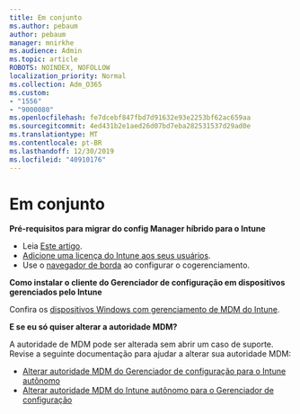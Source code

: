 ```yaml
---
title: Em conjunto
ms.author: pebaum
author: pebaum
manager: mnirkhe
ms.audience: Admin
ms.topic: article
ROBOTS: NOINDEX, NOFOLLOW
localization_priority: Normal
ms.collection: Adm_O365
ms.custom:
- "1556"
- "9000080"
ms.openlocfilehash: fe7dcebf847fbd7d91632e93e2253bf62ac659aa
ms.sourcegitcommit: 4ed431b2e1aed26d07bd7eba282531537d29ad0e
ms.translationtype: MT
ms.contentlocale: pt-BR
ms.lasthandoff: 12/30/2019
ms.locfileid: "40910176"
---
```

# <a name="co-management"></a>Em conjunto

**Pré-requisitos para migrar do config Manager híbrido para o Intune**

- Leia [Este artigo](https://docs.microsoft.com/sccm/mdm/deploy-use/migrate-hybridmdm-to-intunesa).
- [Adicione uma licença do Intune aos seus usuários](https://docs.microsoft.com/intune/licenses-assign).
- Use o [navegador de borda](https://www.microsoft.com/windows/microsoft-edge) ao configurar o cogerenciamento.

**Como instalar o cliente do Gerenciador de configuração em dispositivos gerenciados pelo Intune**

Confira os [dispositivos Windows com gerenciamento de MDM do Intune](https://docs.microsoft.com/sccm/core/clients/deploy/deploy-clients-to-windows-computers#bkmk_mdm).

**E se eu só quiser alterar a autoridade MDM?**

A autoridade de MDM pode ser alterada sem abrir um caso de suporte. Revise a seguinte documentação para ajudar a alterar sua autoridade MDM:
- [Alterar autoridade MDM do Gerenciador de configuração para o Intune autônomo](https://docs.microsoft.com/sccm/mdm/deploy-use/migrate-change-mdm-authority)
- [Alterar autoridade MDM do Intune autônomo para o Gerenciador de configuração](https://docs.microsoft.com/intune-classic/deploy-use/prerequisites-for-enrollment#what-to-do-if-you-choose-the-wrong-mdm-authority-setting)
